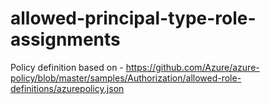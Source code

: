 # allowed-principal-type-role-assignments
Policy definition based on - https://github.com/Azure/azure-policy/blob/master/samples/Authorization/allowed-role-definitions/azurepolicy.json
